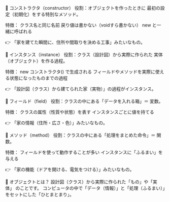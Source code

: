 
🔹 コンストラクタ（constructor）
役割：オブジェクトを作ったときに 最初の設定（初期化）をする特別なメソッド。

特徴：
クラス名と同じ名前
戻り値は書かない（voidすら書かない）
new と一緒に呼ばれる

👉 「家を建てた瞬間に、住所や間取りを決める工事」みたいなもの。



🔹 インスタンス（instance）
役割：クラス（設計図）から実際に作られた 実体（オブジェクト）を作る過程。

特徴：
new コンストラクタ() で生成される
フィールドやメソッドを実際に使える状態になったものまでの過程

👉 「設計図（クラス）から建てられた家（実物）」の過程がインスタンス。



🔹 フィールド（field）
役割：クラスの中にある「データを入れる箱」＝ 変数。

特徴：
クラスの属性（性質や状態）を表す
インスタンスごとに値を持てる

👉 「家の情報（住所・広さ・色）」みたいなもの。



🔹 メソッド（method）
役割：クラスの中にある「処理をまとめた命令」＝ 関数。

特徴：
フィールドを使って動作することが多い
インスタンスに「ふるまい」を与える

👉 「家の機能（ドアを開ける、電気をつける）」みたいなもの。



🔹 オブジェクトとは？
設計図（クラス）から実際に作られた「もの」や「実体」 のことです。
コンピュータの中で「データ（情報）」と「処理（ふるまい）」をセットにした「ひとまとまり」。